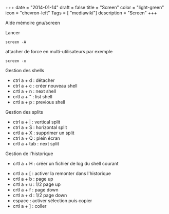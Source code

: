 +++
date = "2014-01-14"
draft = false
title = "Screen"
color = "light-green"
icon = "chevron-left"
Tags = [ "mediawiki"]
description = "Screen"
+++

Aide mémoire gnu/screen

Lancer

    screen -A

attacher de force en multi-utilisateurs par exemple

    screen -x

Gestion des shells

-   ctrl a + d : détacher
-   ctrl a + c : créer nouveau shell
-   crtl a + n : next shell
-   crtl a + " : list shell
-   crtl a + p : previous shell

Gestion des splits

-   ctrl a + | : vertical split
-   ctrl a + S : horizontal split
-   crtl a + X : supprimer un split
-   ctrl a + Q : plein écran
-   crtl a + tab : next split

Gestion de l'historique

-   crtl a + H : créer un fichier de log du shell courant

<!-- -->

-   crtl a + [ : activer la remonter dans l'historique
-   crtl a + b : page up
-   crtl a + u : 1/2 page up
-   crtl a + f : page down
-   crtl a + d : 1/2 page down
-   espace : activer sélection puis copier
-   crtl a + ] : coller


